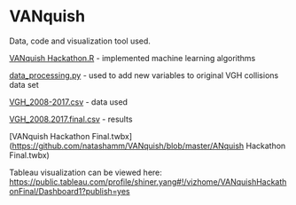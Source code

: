 # VANquish

Data, code and visualization tool used.


[VANquish Hackathon.R](https://github.com/natashamm/VANquish/blob/master/VANquish%20Hackathon.R) - implemented machine learning algorithms

[data_processing.py](https://github.com/natashamm/VANquish/blob/master/data_processing.py) - used to add new variables to original VGH collisions data set

[VGH_2008-2017.csv](https://github.com/natashamm/VANquish/blob/master/VGH_2008-2017.csv) - data used

[VGH_2008.2017.final.csv](https://github.com/natashamm/VANquish/blob/master/VGH_2008.2017.final.csv) - results

[VANquish Hackathon Final.twbx](https://github.com/natashamm/VANquish/blob/master/ANquish Hackathon Final.twbx)

Tableau visualization can be viewed here: https://public.tableau.com/profile/shiner.yang#!/vizhome/VANquishHackathonFinal/Dashboard1?publish=yes
